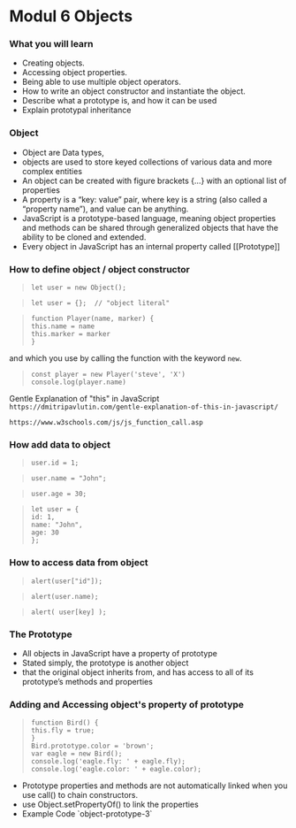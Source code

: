 # Modul 6 Objects

### What you will learn

<ul>
    <li>Creating objects.</li>
    <li>Accessing object properties.</li>
    <li>Being able to use multiple object operators.</li>
    <li>How to write an object constructor and instantiate the object.</li>
    <li>Describe what a prototype is, and how it can be used</li>
    <li>Explain prototypal inheritance</li>
</ul>

### Object
<ul>
    <li>Object are Data types,</li>
    <li>objects are used to store keyed collections of various data and more complex entities
    </li>
    <li>An object can be created with figure brackets {…} with an optional list of properties
    </li>
    <li>A property is a “key: value” pair, where key is a string (also called a “property name”), and value can be anything.</li>
    <li>JavaScript is a prototype-based language, meaning object properties and methods can be shared through generalized objects that have the ability to be cloned and extended.</li>
    <li>Every object in JavaScript has an internal property called [[Prototype]]</li>
</ul>


### How to define object / object constructor

> `let user = new Object();`

> `let user = {};  // "object literal"`

> `function Player(name, marker) {` <br>
>   `this.name = name` <br>
>   `this.marker = marker` <br>
> `}`


and which you use by calling the function with the keyword `new`.

> `const player = new Player('steve', 'X')` <br>
> `console.log(player.name)` <br>

Gentle Explanation of "this" in JavaScript `https://dmitripavlutin.com/gentle-explanation-of-this-in-javascript/` <br>

`https://www.w3schools.com/js/js_function_call.asp`

### How add data to object

> `user.id = 1;`

> `user.name = "John";`

> `user.age = 30;`


> `let user = { ` <br>
>   `id: 1,` <br>
>   `name: "John",` <br>
>   `age: 30` <br>
>`};`

### How to access data from object

> `alert(user["id"]);`

> `alert(user.name);`

> `alert( user[key] );`

### The Prototype

<ul>
    <li>All objects in JavaScript have a property of prototype</li>
    <li>Stated simply, the prototype is another object</li>
    <li>that the original object inherits from, and has access to all of its prototype’s methods and properties</li>
</ul>

### Adding and Accessing object's property of prototype

> `function Bird() {` <br>
>  `this.fly = true;` <br>
> `}` <br>
> `Bird.prototype.color = 'brown';`<br>
> `var eagle = new Bird();`<br>
> `console.log('eagle.fly: ' + eagle.fly);`<br>
> `console.log('eagle.color: ' + eagle.color);`<br>

<ul>
    <li>Prototype properties and methods are not automatically linked when you use call() to chain constructors.</li>
    <li>use Object.setPropertyOf() to link the properties</li>
    <li>Example Code `object-prototype-3`</li>
</ul>


